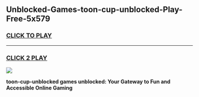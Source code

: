
## Unblocked-Games-toon-cup-unblocked-Play-Free-5x579
<h3>
<a href="https://premium76.site?title=toon-cup-unblocked&ref=17A">CLICK TO PLAY</a></h3>
<hr>

<h3>
<a href="https://premium76.site?title=toon-cup-unblocked&ref=17A">CLICK 2 PLAY</a>
  
</h3>

<a href="https://premium76.site?title=toon-cup-unblocked&ref=17A"><img src="https://clearcache.store/games.png"></a>


**toon-cup-unblocked games unblocked: Your Gateway to Fun and Accessible Online Gaming**
